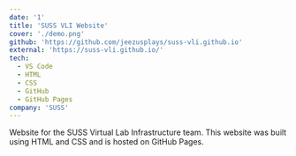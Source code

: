 ```yaml
---
date: '1'
title: 'SUSS VLI Website'
cover: './demo.png'
github: 'https://github.com/jeezusplays/suss-vli.github.io'
external: 'https://suss-vli.github.io/'
tech:
  - VS Code
  - HTML
  - CSS
  - GitHub
  - GitHub Pages
company: 'SUSS'
---
```


Website for the SUSS Virtual Lab Infrastructure team. This website was built using HTML and CSS and is hosted on GitHub Pages.
